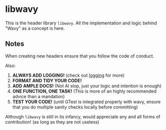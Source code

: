 # **libwavy**

This is the header library `libwavy`. All the implementation and logic behind "Wavy" as a concept is here.

## Notes 

When creating new headers ensure that you follow the code of conduct.

Also:

1. **ALWAYS ADD LOGGING!** (check out [logging](https://github.com/oinkognito/wavy/blob/main/include/libwavy-common/README.md) for more)
2. **FORMAT AND TIDY YOUR CODE!**
3. **ADD AMPLE DOCS!** (Not AI slop, just your logic and intention is enough)
4. **ONE FUNCTION, ONE TASK!** (This is more of an highly recommended advice than a mandation)
5. **TEST YOUR CODE!** (until GTest is integrated properly with wavy, ensure that you do multiple sanity checks locally before committing)

Although `libwavy` is still in its infancy, would appreciate any and all forms of contribution! (as long as they are not useless)
